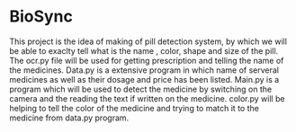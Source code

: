 # BioSync
This project is the idea of making of pill detection system, by which we will be able to exaclty tell what is the name , color, shape and size of the pill.
The ocr.py file will be used for getting prescription and telling the name of the medicines.
Data.py is a extensive program in which name of serveral medicines as well as their dosage and price has been listed.
Main.py is a program which will be used to detect the medicine by switching on the camera and the reading the text if written on the medicine.
color.py will be helping to tell the  color of the medicine and trying to match it to the medicine from data.py program.
